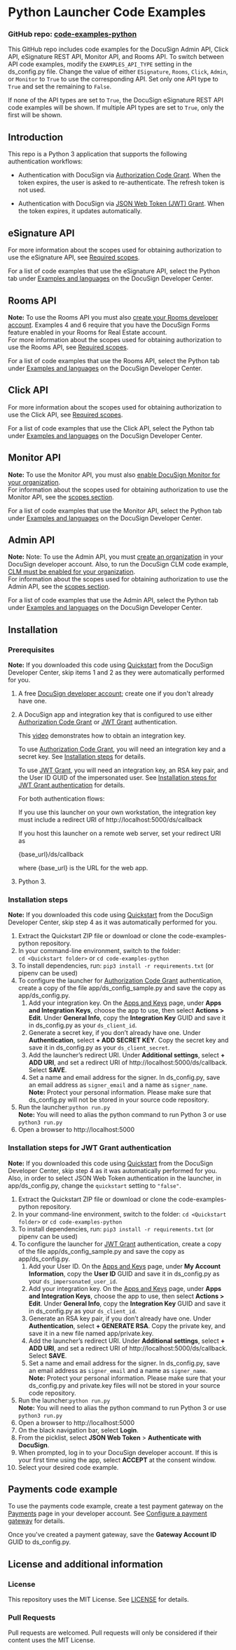 ﻿# Python Launcher Code Examples

### GitHub repo: [code-examples-python](./README.md)

This GitHub repo includes code examples for the DocuSign Admin API, Click API, eSignature REST API, Monitor API, and Rooms API. To switch between API code examples, modify the `EXAMPLES_API_TYPE` setting in the ds_config.py file. Change the value of either `ESignature`, `Rooms`, `Click`, `Admin`, or `Monitor` to `True` to use the corresponding API. Set only one API type to `True` and set the remaining to `False`.

If none of the API types are set to `True`, the DocuSign eSignature REST API code examples will be shown. If multiple API types are set to `True`, only the first will be shown.


## Introduction

This repo is a Python 3 application that supports the following authentication workflows:

* Authentication with DocuSign via [Authorization Code Grant](https://developers.docusign.com/platform/auth/authcode).
When the token expires, the user is asked to re-authenticate. The refresh token is not used.

* Authentication with DocuSign via [JSON Web Token (JWT) Grant](https://developers.docusign.com/platform/auth/jwt/).
When the token expires, it updates automatically.

## eSignature API

For more information about the scopes used for obtaining authorization to use the eSignature API, see [Required scopes](https://developers.docusign.com/docs/esign-rest-api/esign101/auth#required-scopes).

For a list of code examples that use the eSignature API, select the Python tab under [Examples and languages](https://developers.docusign.com/docs/esign-rest-api/how-to/code-launchers#examples-and-languages) on the DocuSign Developer Center.

## Rooms API

**Note:** To use the Rooms API you must also [create your Rooms developer account](https://developers.docusign.com/docs/rooms-api/rooms101/create-account). Examples 4 and 6 require that you have the DocuSign Forms feature enabled in your Rooms for Real Estate account.  
For more information about the scopes used for obtaining authorization to use the Rooms API, see [Required scopes](https://developers.docusign.com/docs/rooms-api/rooms101/auth/). 

For a list of code examples that use the Rooms API, select the Python tab under [Examples and languages](https://developers.docusign.com/docs/rooms-api/how-to/code-launchers#examples-and-languages) on the DocuSign Developer Center.
 
## Click API

For more information about the scopes used for obtaining authorization to use the Click API, see [Required scopes](https://developers.docusign.com/docs/click-api/click101/auth/#required-scopes).

For a list of code examples that use the Click API, select the Python tab under [Examples and languages](https://developers.docusign.com/docs/click-api/how-to/code-launchers#examples-and-languages) on the DocuSign Developer Center.

## Monitor API  

**Note:** To use the Monitor API, you must also [enable DocuSign Monitor for your organization](https://developers.docusign.com/docs/monitor-api/how-to/enable-monitor/).   
For information about the scopes used for obtaining authorization to use the Monitor API, see the [scopes section](https://developers.docusign.com/docs/monitor-api/monitor101/auth/).

For a list of code examples that use the Monitor API, select the Python tab under [Examples and languages](https://developers.docusign.com/docs/monitor-api/how-to/code-launchers/#examples-and-languages) on the DocuSign Developer Center.

## Admin API  

**Note:** Note: To use the Admin API, you must [create an organization](https://support.docusign.com/en/guides/org-admin-guide-create-org) in your DocuSign developer account. Also, to run the DocuSign CLM code example, [CLM must be enabled for your organization](https://support.docusign.com/en/articles/DocuSign-and-SpringCM).  
For information about the scopes used for obtaining authorization to use the Admin API, see the [scopes section](https://developers.docusign.com/docs/admin-api/admin101/auth/).  

For a list of code examples that use the Admin API, select the Python tab under [Examples and languages](https://developers.docusign.com/docs/admin-api/how-to/code-launchers/#examples-and-languages) on the DocuSign Developer Center.  

## Installation

### Prerequisites
**Note:** If you downloaded this code using [Quickstart](https://developers.docusign.com/docs/esign-rest-api/quickstart/) from the DocuSign Developer Center, skip items 1 and 2 as they were automatically performed for you.

1. A free [DocuSign developer account](https://go.docusign.com/o/sandbox/); create one if you don't already have one.
1. A DocuSign app and integration key that is configured to use either [Authorization Code Grant](https://developers.docusign.com/platform/auth/authcode/) or [JWT Grant](https://developers.docusign.com/platform/auth/jwt/) authentication.

   This [video](https://www.youtube.com/watch?v=eiRI4fe5HgM) demonstrates how to obtain an integration key.  
   
   To use [Authorization Code Grant](https://developers.docusign.com/platform/auth/authcode/), you will need an integration key and a secret key. See [Installation steps](#installation-steps) for details.  

   To use [JWT Grant](https://developers.docusign.com/platform/auth/jwt/), you will need an integration key, an RSA key pair, and the User ID GUID of the impersonated user. See [Installation steps for JWT Grant authentication](#installation-steps-for-jwt-grant-authentication) for details.  

   For both authentication flows:  
   
   If you use this launcher on your own workstation, the integration key must include a redirect URI of http://localhost:5000/ds/callback

   If you host this launcher on a remote web server, set your redirect URI as   
   
   {base_url}/ds/callback
   
   where {base_url} is the URL for the web app.

1. Python 3.

### Installation steps

**Note:** If you downloaded this code using [Quickstart](https://developers.docusign.com/docs/esign-rest-api/quickstart/) from the DocuSign Developer Center, skip step 4 as it was automatically performed for you.

1. Extract the Quickstart ZIP file or download or clone the code-examples-python repository.
1. In your command-line environment, switch to the folder:  
   `cd <Quickstart folder>` or `cd code-examples-python`
1. To install dependencies, run: `pip3 install -r requirements.txt`  (or pipenv can be used)
1. To configure the launcher for [Authorization Code Grant](https://developers.docusign.com/platform/auth/authcode/) authentication, create a copy of the file app/ds_config_sample.py and save the copy as app/ds_config.py.
   1. Add your integration key. On the [Apps and Keys](https://admindemo.docusign.com/authenticate?goTo=apiIntegratorKey) page, under **Apps and Integration Keys**, choose the app to use, then select **Actions > Edit**. Under **General Info**, copy the **Integration Key** GUID and save it in ds_config.py as your `ds_client_id`.
   1. Generate a secret key, if you don’t already have one. Under **Authentication**, select **+ ADD SECRET KEY**. Copy the secret key and save it in ds_config.py as your `ds_client_secret`.
   1. Add the launcher’s redirect URI. Under **Additional settings**, select **+ ADD URI**, and set a redirect URI of http://localhost:5000/ds/callback. Select **SAVE**.   
   1. Set a name and email address for the signer. In ds_config.py, save an email address as `signer_email` and a name as `signer_name`.  
**Note:** Protect your personal information. Please make sure that ds_config.py will not be stored in your source code repository.
1. Run the launcher:`python run.py`  
   **Note:** You will need to alias the python command to run Python 3 or use `python3 run.py`
1. Open a browser to http://localhost:5000

### Installation steps for JWT Grant authentication

**Note:** If you downloaded this code using [Quickstart](https://developers.docusign.com/docs/esign-rest-api/quickstart/) from the DocuSign Developer Center, skip step 4 as it was automatically performed for you.  
Also, in order to select JSON Web Token authentication in the launcher, in app/ds_config.py, change the `quickstart` setting to `"false"`.

1. Extract the Quickstart ZIP file or download or clone the code-examples-python repository.
1. In your command-line environment, switch to the folder: `cd <Quickstart folder>` or `cd code-examples-python`
1. To install dependencies, run: `pip3 install -r requirements.txt`  (or pipenv can be used)
1. To configure the launcher for [JWT Grant](https://developers.docusign.com/platform/auth/jwt/) authentication, create a copy of the file app/ds_config_sample.py and save the copy as app/ds_config.py.
   1. Add your User ID. On the [Apps and Keys](https://admindemo.docusign.com/authenticate?goTo=apiIntegratorKey) page, under **My Account Information**, copy the **User ID** GUID and save it in ds_config.py as your `ds_impersonated_user_id`.
   1. Add your integration key. On the [Apps and Keys](https://admindemo.docusign.com/authenticate?goTo=apiIntegratorKey) page, under **Apps and Integration Keys**, choose the app to use, then select **Actions > Edit**. Under **General Info**, copy the **Integration Key** GUID and save it in ds_config.py as your `ds_client_id`.
   1. Generate an RSA key pair, if you don’t already have one. Under **Authentication**, select **+ GENERATE RSA**. Copy the private key, and save it in a new file named app/private.key.   
   1. Add the launcher’s redirect URI. Under **Additional settings**, select **+ ADD URI**, and set a redirect URI of http://localhost:5000/ds/callback. Select **SAVE**.   
   1. Set a name and email address for the signer. In ds_config.py, save an email address as `signer_email` and a name as `signer_name`.  
**Note:** Protect your personal information. Please make sure that your ds_config.py and private.key files will not be stored in your source code repository.  
1. Run the launcher:`python run.py`  
   **Note:** You will need to alias the python command to run Python 3 or use `python3 run.py`   
1. Open a browser to http://localhost:5000
1. On the black navigation bar, select **Login**.
1. From the picklist, select **JSON Web Token** > **Authenticate with DocuSign**.
1. When prompted, log in to your DocuSign developer account. If this is your first time using the app, select **ACCEPT** at the consent window. 
1. Select your desired code example.

## Payments code example  

To use the payments code example, create a test payment gateway on the [Payments](https://admindemo.docusign.com/authenticate?goTo=payments) page in your developer account. See [Configure a payment gateway](./PAYMENTS_INSTALLATION.md) for details.

Once you've created a payment gateway, save the **Gateway Account ID** GUID to ds_config.py.


## License and additional information  

### License  
This repository uses the MIT License. See [LICENSE](./LICENSE) for details.

### Pull Requests
Pull requests are welcomed. Pull requests will only be considered if their content
uses the MIT License.
